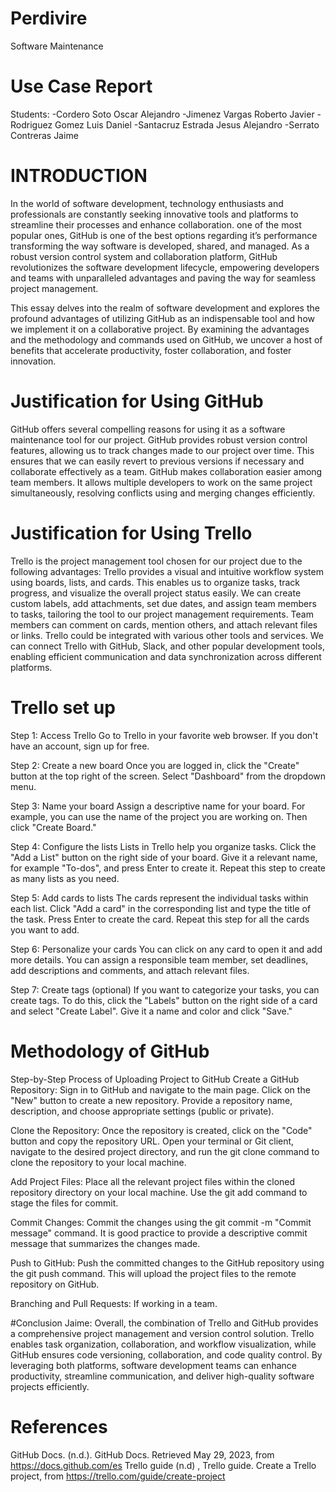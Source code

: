 
# Perdivire
 
Software Maintenance

# Use Case Report

Students:
-Cordero Soto Oscar Alejandro
-Jimenez Vargas Roberto Javier
-Rodriguez Gomez Luis Daniel
-Santacruz Estrada Jesus Alejandro
-Serrato Contreras Jaime

# INTRODUCTION

In the world of software development, technology enthusiasts and professionals are constantly seeking innovative tools and platforms to streamline their processes and enhance collaboration. one of the most popular ones, GitHub is one of the best options regarding it’s performance transforming the way software is developed, shared, and managed. As a robust version control system and collaboration platform, GitHub revolutionizes the software development lifecycle, empowering developers and teams with unparalleled advantages and paving the way for seamless project management.

This essay delves into the realm of software development and explores the profound advantages of utilizing GitHub as an indispensable tool and how we implement it on a collaborative project. By examining the advantages and the methodology and commands used on GitHub, we uncover a host of benefits that accelerate productivity, foster collaboration, and foster innovation.



# Justification for Using GitHub

GitHub offers several compelling reasons for using it as a software maintenance tool for our project. GitHub provides robust version control features, allowing us to track changes made to our project over time. This ensures that we can easily revert to previous versions if necessary and collaborate effectively as a team.
GitHub makes collaboration easier among team members. It allows multiple developers to work on the same project simultaneously, resolving conflicts using and merging changes efficiently.

# Justification for Using Trello


Trello is the project management tool chosen for our project due to the following advantages:
Trello provides a visual and intuitive workflow system using boards, lists, and cards. This enables us to organize tasks, track progress, and visualize the overall project status easily.
We can create custom labels, add attachments, set due dates, and assign team members to tasks, tailoring the tool to our project management requirements.
Team members can comment on cards, mention others, and attach relevant files or links.
Trello could be integrated with various other tools and services. We can connect Trello with GitHub, Slack, and other popular development tools, enabling efficient communication and data synchronization across different platforms.


# Trello set up 

Step 1: Access Trello
Go to Trello in your favorite web browser. If you don't have an account, sign up for free.

Step 2: Create a new board
Once you are logged in, click the "Create" button at the top right of the screen. Select "Dashboard" from the dropdown menu.

Step 3: Name your board
Assign a descriptive name for your board. For example, you can use the name of the project you are working on. Then click "Create Board."

Step 4: Configure the lists
Lists in Trello help you organize tasks. Click the "Add a List" button on the right side of your board. Give it a relevant name, for example "To-dos", and press Enter to create it. Repeat this step to create as many lists as you need.

Step 5: Add cards to lists
The cards represent the individual tasks within each list. Click "Add a card" in the corresponding list and type the title of the task. Press Enter to create the card. Repeat this step for all the cards you want to add.

Step 6: Personalize your cards
You can click on any card to open it and add more details. You can assign a responsible team member, set deadlines, add descriptions and comments, and attach relevant files.

Step 7: Create tags (optional)
If you want to categorize your tasks, you can create tags. To do this, click the "Labels" button on the right side of a card and select "Create Label". Give it a name and color and click "Save."

# Methodology of GitHub

Step-by-Step Process of Uploading Project to GitHub
Create a GitHub Repository: Sign in to GitHub and navigate to the main page. Click on the "New" button to create a new repository. Provide a repository name, description, and choose appropriate settings (public or private).

Clone the Repository: Once the repository is created, click on the "Code" button and copy the repository URL. Open your terminal or Git client, navigate to the desired project directory, and run the git clone <repository URL> command to clone the repository to your local machine.

Add Project Files: Place all the relevant project files within the cloned repository directory on your local machine. Use the git add <file> command to stage the files for commit.

Commit Changes: Commit the changes using the git commit -m "Commit message" command. It is good practice to provide a descriptive commit message that summarizes the changes made.

Push to GitHub: Push the committed changes to the GitHub repository using the git push command. This will upload the project files to the remote repository on GitHub.

Branching and Pull Requests: If working in a team.
 
 #Conclusion
 Jaime: Overall, the combination of Trello and GitHub provides a comprehensive project management and version control solution. Trello enables task organization, collaboration, and workflow visualization, while GitHub ensures code versioning, collaboration, and code quality control. By leveraging both platforms, software development teams can enhance productivity, streamline communication, and deliver high-quality software projects efficiently.


# References
GitHub Docs. (n.d.). GitHub Docs. Retrieved May 29, 2023, from https://docs.github.com/es
Trello guide (n.d) , Trello guide. Create a Trello project, from https://trello.com/guide/create-project
